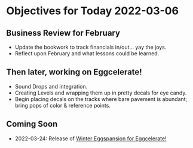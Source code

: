 # Objectives for Today 2022-03-06

## Business Review for February

- Update the bookwork to track financials in/out... yay the joys.
- Reflect upon February and what lessons could be learned.

## Then later, working on Eggcelerate!

- Sound Drops and integration.
- Creating Levels and wrapping them up in pretty decals for eye candy.
- Begin placing decals on the tracks where bare pavement is abundant; bring pops of color & reference points.

## Coming Soon

- 2022-03-24: Release of [Winter Eggspansion for Eggcelerate!](https://store.steampowered.com/app/1902100/Winter_Eggspansion_for_Eggcelerate/)
